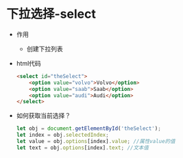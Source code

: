 # 下拉选择-select

- 作用
    - 创建下拉列表

- html代码
    ```html
    <select id="theSelect">
        <option value="volvo">Volvo</option>
        <option value="saab">Saab</option>
        <option value="audi">Audi</option>
    </select>
    ```

- 如何获取当前选择？
    ```js
    let obj = document.getElementById('theSelect');
    let index = obj.selectedIndex;
    let value = obj.options[index].value; //属性value的值
    let text = obj.options[index].text; //文本值
    ```
    